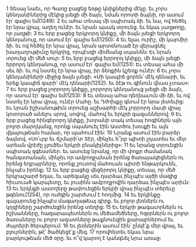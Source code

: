 1 Տեսայ նաեւ, որ Գառը բացեց եօթը կնիքներից մէկը. եւ չորս կենդանիներից մէկից լսեցի մի ձայն, նման որոտի ձայնի, որ ասում էր՝ գալիս եմ(1249): 2 Եւ ահա տեսայ մի սպիտակ ձի. եւ նա, ով հեծել էր նրա վրայ, աղեղ ունէր. եւ նրան պսակ տրուեց. եւ եկաւ յաղթողը, որ յաղթի:
3 Եւ երբ բացեց երկրորդ կնիքը, մի ձայն լսեցի երկրորդ կենդանուց, որ ասում էր՝ գալիս եմ(1250): 4 Եւ ելաւ ուրիշ, մի կարմիր ձի. եւ ով հեծել էր նրա վրայ, նրան արտօնուած էր վերացնել խաղաղութիւնը երկրից, որպէսզի միմեանց սպանեն: Եւ նրան տրուեց մի մեծ սուր:
5 Եւ երբ բացեց երրորդ կնիքը, մի ձայն լսեցի երրորդ կենդանուց, որ ասում էր՝ գալիս եմ(1251): Եւ տեսայ ահա մի սեւ ձի. եւ ով նստել էր նրա վրայ, իր ձեռքին կշեռք ունէր: 6 Եւ չորս կենդանիների միջից ձայն լսեցի. «Մի կապիճ ցորեն՝ մէկ դենարի, եւ երեք կապիճ գարի՝ մէկ դենարի(1252). եւ ձէթ ու գինուն վնաս չտաս»:
7 Եւ երբ բացեց չորրորդ կնիքը, չորրորդ կենդանուց լսեցի մի ձայն, որ ասում էր՝ գալիս եմ(1253): 8 Եւ տեսայ ահա դեղնաւուն մի ձի. եւ ով նստել էր նրա վրայ, ունէր Մահը. եւ Դժոխքը գնում էր նրա յետեւից: Եւ նրան իշխանութիւն տրուեց աշխարհի մէկ չորրորդ մասի վրայ կոտորած անելու սրով, սովով, մահով եւ երկրի գազաններով:
9 Եւ երբ բացեց հինգերորդ կնիքը, խորանի տակ տեսայ հոգիներն այն բոլոր մարդկանց, որոնք սպանուել էին Աստծու խօսքի եւ այն վկայութեան համար, որ պահում էին: 10 Նրանք ասում էին բարձր ձայնով. «Սո՛ւրբ եւ ճշմարի՛տ Տէր, մինչեւ ե՞րբ պիտի չդատես եւ մեր արեան վրէժը չլուծես երկրի բնակիչներից»: 11 Եւ նրանց տրուեցին սպիտակ զգեստներ. եւ ասուեց նրանց, որ մի փոքր ժամանակ հանգստանան, մինչեւ որ ամբողջանան իրենց ծառայակիցներն ու իրենց եղբայրները, որոնք շուտով մահուան պիտի ենթարկուեն, ինչպէս իրենք:
12 Եւ երբ բացեց վեցերորդ կնիքը, տեսայ, որ մեծ երկրաշարժ եղաւ. եւ արեգակը սեւ դարձաւ ինչպէս այծի մազից հիւսուած կարպետը, եւ լուսինն ամբողջովին դարձաւ ինչպէս արիւն: 13 Եւ երկնքի աստղերը թափուեցին երկրի վրայ ինչպէս տերեւը թզենու(1254), որ ուժգին շարժւում է հողմից. 14 եւ երկինքը գալարուեց ինչպէս մագաղաթեայ գիրք. եւ բոլոր լեռներն ու կղզիները շարժուեցին իրենց տեղից: 15 Եւ երկրի թագաւորներն ու իշխանները, հազարապետներն ու մեծամեծները, հզօրներն ու բոլոր ծառաները ու բոլոր ազատները թաքնուեցին քարայրներում եւ ժայռերի ծերպերում: 16 Եւ լեռներին ասում էին՝ ընկէ՛ք մեր վրայ, եւ բլուրներին, թէ՝ ծածկեցէ՛ք մեզ. 17 որովհետեւ եկաւ նրա բարկութեան մեծ օրը. եւ ո՞վ կարող է կանգնել նրա առաջ:
